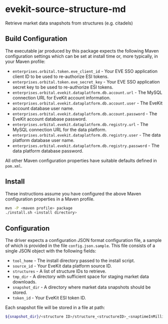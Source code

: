 # evekit-source-structure-md
Retrieve market data snapshots from structures (e.g. citadels)

## Build Configuration

The executable jar produced by this package expects the following Maven configuration settings which can
be set at install time or, more typically, in your Maven profile:

* `enterprises.orbital.token.eve_client_id` - Your EVE SSO application client ID to be used to re-authorize ESI tokens.
* `enterprises.orbital.token.eve_secret_key` - Your EVE SSO application secret key to be used to re-authorize ESI tokens.
* `enterprises.orbital.evekit.dataplatform.db.account.url` - The MySQL connection URL for EveKit account information.
* `enterprises.orbital.evekit.dataplatform.db.account.user` - The EveKit account database user name.
* `enterprises.orbital.evekit.dataplatform.db.account.password` - The EveKit account database password.
* `enterprises.orbital.evekit.dataplatform.db.registry.url` - The MySQL connection URL for the data platform.
* `enterprises.orbital.evekit.dataplatform.db.registry.user` - The data platform database user name.
* `enterprises.orbital.evekit.dataplatform.db.registry.password` - The data platform database password.

All other Maven configuration properties have suitable defaults defined in `pom.xml`.

## Install

These instructions assume you have configured the above Maven configuration properties in a Maven profile.

```bash
mvn -P <maven profile> package
./install.sh <install directory>
```

## Configuration

The driver expects a configuration JSON format configuration file, a sample of which is provided in
the file `config.json.sample`.  This file consists of a single JSON object with the following fields:

* `tool_home` - The install directory passed to the install script.
* `source_id` - Your EveKit data platform source ID.
* `structures` - A list of structure IDs to retrieve.
* `tmp_dir` - A directory with sufficient space for staging market data downloads.
* `snapshot_dir` - A directory where market data snapshots should be stored.
* `token_id` - Your EveKit ESI token ID.

Each snapshot file will be stored in a file at path:

```bash
${snapshot_dir}/<structure ID>/structure_<structureID>_<snaptimeInMillisUTC>_<YYYYMMDD>.csv.gz

```
